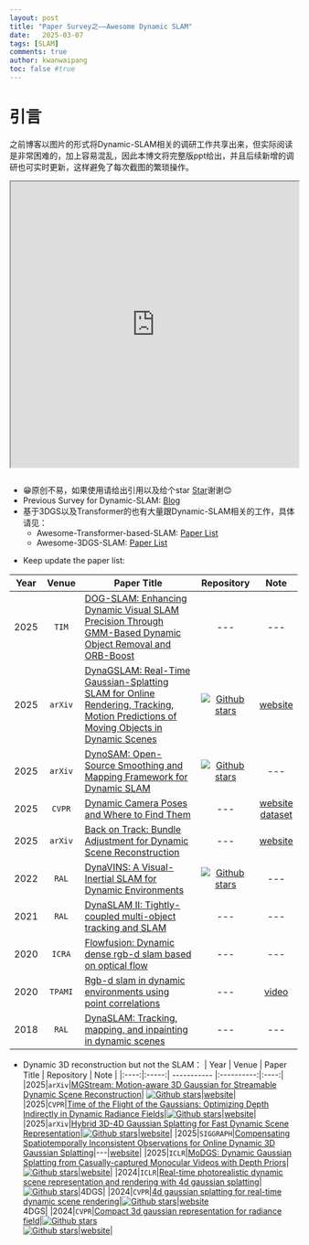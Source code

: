 ```yaml
---
layout: post
title: "Paper Survey之——Awesome Dynamic SLAM"
date:   2025-03-07
tags: [SLAM]
comments: true
author: kwanwaipang
toc: false #true
---
```



<!-- * 目录
{:toc} -->


<!-- !!!!!!!!!!!!!!!!!!!!!!!!!!!!!!!!!!!!!!!!!!!!!!!!!!!!!!!!!!!!!!!!!!!!!!!!!!!!!!!!!!!!!!!!!!!!!!!!!!!!!!!!!!!!!!!!!!!!!!!!!!! -->
# 引言
之前博客以图片的形式将Dynamic-SLAM相关的调研工作共享出来，但实际阅读是非常困难的，加上容易混乱，因此本博文将完整版ppt给出，并且后续新增的调研也可实时更新，这样避免了每次截图的繁琐操作。

<!-- {% raw %}
<div align="center" style="
  position: relative; 
  width: 100%; 
  height: 500px;
  margin: 0 auto;
  border-radius: 15px;
  background: url('https://kwanwaipang.github.io/File/Representative_works/loading-icon.gif') center/contain no-repeat;
  ">
  <iframe src="https://onedrive.live.com/embed?resid=893B607C76D94A76!120&authkey=!AI5r_iQJbZJQqhw&em=2&wdAr=1.777&wdHideHeaders=true&wdEmbedCode=0" width="100%" height="100%" frameborder="0"></iframe>
</div>
{% endraw %} -->

<div align="center" style="
  position: relative; 
  width: 100%; 
  height: 500px;
  margin: 0 auto;
  border-radius: 15px;
  background: url('https://kwanwaipang.github.io/File/Representative_works/loading-icon.gif') center/contain no-repeat;
  ">
  <iframe width="100%" height="100%"
    src="https://kwanwaipang.github.io/awesome_NeRF_SLAM/学习笔记之——NeRF SLAM（基于神经辐射场的SLAM）-CSDN博客_files/Survey for Dynamic SLAM.pdf#toolbar=0&navpanes=0&scrollbar=0" ></iframe>
</div>

<br>

* 😁原创不易，如果使用请给出引用以及给个star <a class="github-button"   href="https://github.com/KwanWaiPang/KwanWaiPang.github.io"   data-icon="octicon-star"   data-size="large"  data-show-count="true"  aria-label="Star 你的用户名/你的仓库名 on GitHub">Star</a>谢谢😊
* Previous Survey for Dynamic-SLAM: [Blog](https://kwanwaipang.github.io/File/Blogs/Poster/survey_dynamic_SLAM.html)
* 基于3DGS以及Transformer的也有大量跟Dynamic-SLAM相关的工作，具体请见：
  * Awesome-Transformer-based-SLAM: [Paper List](https://github.com/KwanWaiPang/Awesome-Transformer-based-SLAM) 
  * Awesome-3DGS-SLAM: [Paper List](https://github.com/KwanWaiPang/Awesome-3DGS-SLAM)

<!-- |---|`arXiv`|---|---|---| -->
<!-- [![Github stars](https://img.shields.io/github/stars/***.svg)]() -->
* Keep update the paper list:

| Year | Venue | Paper Title | Repository | Note |
|:----:|:-----:| ----------- |:----------:|:----:|
|2025|`TIM`|[DOG-SLAM: Enhancing Dynamic Visual SLAM Precision Through GMM-Based Dynamic Object Removal and ORB-Boost](https://ieeexplore.ieee.org/abstract/document/10908975/)|---|---|
|2025|`arXiv`|[DynaGSLAM: Real-Time Gaussian-Splatting SLAM for Online Rendering, Tracking, Motion Predictions of Moving Objects in Dynamic Scenes](https://arxiv.org/pdf/2503.11979)|[![Github stars](https://img.shields.io/github/stars/BlarkLee/DynaGSLAM_official.svg)](https://github.com/BlarkLee/DynaGSLAM_official)|[website](https://blarklee.github.io/dynagslam/)| 
|2025|`arXiv`|[DynoSAM: Open-Source Smoothing and Mapping Framework for Dynamic SLAM](https://arxiv.org/pdf/2501.11893)|[![Github stars](https://img.shields.io/github/stars/ACFR-RPG/DynOSAM.svg)](https://github.com/ACFR-RPG/DynOSAM)|---|
|2025|`CVPR`|[Dynamic Camera Poses and Where to Find Them](https://arxiv.org/pdf/2504.17788)|---|[website](https://research.nvidia.com/labs/dir/dynpose-100k/)<br>[dataset](https://huggingface.co/datasets/nvidia/dynpose-100k)|
|2025|`arXiv`|[Back on Track: Bundle Adjustment for Dynamic Scene Reconstruction](https://arxiv.org/pdf/2504.14516)|---|[website](https://wrchen530.github.io/projects/batrack/)|
|2022|`RAL`|[DynaVINS: A Visual-Inertial SLAM for Dynamic Environments](https://arxiv.org/pdf/2208.11500)|[![Github stars](https://img.shields.io/github/stars/url-kaist/dynaVINS.svg)](https://github.com/url-kaist/dynaVINS)|---|
|2021|`RAL`|[DynaSLAM II: Tightly-coupled multi-object tracking and SLAM](https://arxiv.org/pdf/2010.07820)|---|---|
|2020|`ICRA`|[Flowfusion: Dynamic dense rgb-d slam based on optical flow](https://arxiv.org/pdf/2003.05102)|---|---|
|2020|`TPAMI`|[Rgb-d slam in dynamic environments using point correlations](https://arxiv.org/pdf/1811.03217)|---|[video](https://www.youtube.com/watch?v=WCOoaaVaHTw)|
|2018|`RAL`|[DynaSLAM: Tracking, mapping, and inpainting in dynamic scenes](https://arxiv.org/pdf/1806.05620)|---|---|

* Dynamic 3D reconstruction but not the SLAM：
| Year | Venue | Paper Title | Repository | Note |
|:----:|:-----:| ----------- |:----------:|:----:|
|2025|`arXiv`|[MGStream: Motion-aware 3D Gaussian for Streamable Dynamic Scene Reconstruction](https://arxiv.org/pdf/2505.13839)| [![Github stars](https://img.shields.io/github/stars/pcl3dv/MGStream.svg)](https://github.com/pcl3dv/MGStream)|[website](https://zhenybao.github.io/MGStream/)| 
|2025|`CVPR`|[Time of the Flight of the Gaussians: Optimizing Depth Indirectly in Dynamic Radiance Fields](https://arxiv.org/pdf/2505.05356)|[![Github stars](https://img.shields.io/github/stars/brownvc/gftorf.svg)](https://github.com/brownvc/gftorf)|[website](https://visual.cs.brown.edu/projects/gftorf-webpage/)| 
|2025|`arXiv`|[Hybrid 3D-4D Gaussian Splatting for Fast Dynamic Scene Representation](https://arxiv.org/pdf/2505.13215)|[![Github stars](https://img.shields.io/github/stars/ohsngjun/3D-4DGS.svg)](https://github.com/ohsngjun/3D-4DGS)|[website](https://ohsngjun.github.io/3D-4DGS/)| 
|2025|`SIGGRAPH`|[Compensating Spatiotemporally Inconsistent Observations for Online Dynamic 3D Gaussian Splatting](https://arxiv.org/pdf/2505.01235)|---|[website](https://bbangsik13.github.io/OR2/)|
|2025|`ICLR`|[MoDGS: Dynamic Gaussian Splatting from Casually-captured Monocular Videos with Depth Priors](https://openreview.net/pdf?id=2prShxdLkX)|[![Github stars](https://img.shields.io/github/stars/MobiusLqm/MoDGS.svg)](https://github.com/MobiusLqm/MoDGS)|[website](https://modgs.github.io/)| 
|2024|`ICLR`|[Real-time photorealistic dynamic scene representation and rendering with 4d gaussian splatting](https://arxiv.org/pdf/2310.10642)|[![Github stars](https://img.shields.io/github/stars/fudan-zvg/4d-gaussian-splatting.svg)](https://github.com/fudan-zvg/4d-gaussian-splatting)|4DGS|
|2024|`CVPR`|[4d gaussian splatting for real-time dynamic scene rendering](https://openaccess.thecvf.com/content/CVPR2024/papers/Wu_4D_Gaussian_Splatting_for_Real-Time_Dynamic_Scene_Rendering_CVPR_2024_paper.pdf)|[![Github stars](https://img.shields.io/github/stars/hustvl/4DGaussians.svg)](https://github.com/hustvl/4DGaussians)|[website](https://guanjunwu.github.io/4dgs/)<br>4DGS|
|2024|`CVPR`|[Compact 3d gaussian representation for radiance field](https://openaccess.thecvf.com/content/CVPR2024/papers/Lee_Compact_3D_Gaussian_Representation_for_Radiance_Field_CVPR_2024_paper.pdf)|[![Github stars](https://img.shields.io/github/stars/maincold2/Compact-3DGS.svg)](https://github.com/maincold2/Compact-3DGS)<br>[![Github stars](https://img.shields.io/github/stars/maincold2/Dynamic_C3DGS.svg)](https://github.com/maincold2/Dynamic_C3DGS/)|[website](https://maincold2.github.io/c3dgs/)|


<!-- |---|`arXiv`|---|---|---| -->
<!-- [![Github stars](https://img.shields.io/github/stars/***.svg)]() -->

